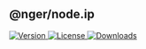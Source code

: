 ## @nger/node.ip
<p>
    <a href="https://www.npmjs.com/package/@nger/node.ip">
        <img src="https://img.shields.io/npm/v/@nger/node.ip.svg" alt="Version">
    </a>
    <a href="https://www.npmjs.com/package/@nger/node.ip">
        <img src="https://img.shields.io/npm/l/@nger/node.ip.svg" alt="License">
    </a>
    <a href="https://npmcharts.com/compare/@nger/node.ip?minimal=true">
        <img src="https://img.shields.io/npm/dm/@nger/node.ip.svg" alt="Downloads">
    </a>
</p>
